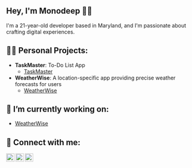 ## Hey, I'm Monodeep 👋🏽

I'm a 21-year-old developer based in Maryland, and I'm passionate about crafting digital experiences.
  
<h2>👨‍💻 Personal Projects:</h2>

- **TaskMaster**: To-Do List App</b>
  - [TaskMaster](https://github.com/mchahal7/To-Do-List.git)
- **WeatherWise**: A location-specific app providing precise weather forecasts for users</b>
  - [WeatherWise](https://github.com/mchahal7/WeatherWise.git)
 
<h2> 🔭 I’m currently working on:</h2>

  - [WeatherWise](https://github.com/mchahal7/WeatherWise.git)

  
<h2> 🤳 Connect with me:</h2>

[<img align="left" alt="JoshMadakor | Twitter" width="22px" src="https://cdn.jsdelivr.net/npm/simple-icons@v3/icons/twitter.svg" />][twitter]
[<img align="left" alt="JoshMadakor | LinkedIn" width="22px" src="https://cdn.jsdelivr.net/npm/simple-icons@v3/icons/linkedin.svg" />][linkedin]
[<img align="left" alt="JoshMadakor | Instagram" width="22px" src="https://cdn.jsdelivr.net/npm/simple-icons@v3/icons/instagram.svg" />][instagram]

[twitter]: https://twitter.com/mchahal_7
[instagram]: https://www.instagram.com/mchahal_7/
[linkedin]: https://www.linkedin.com/in/monodeep-chahal-871355290/


<!--
**joshmadakor1/joshmadakor1** is a ✨ _special_ ✨ repository because its `README.md` (this file) appears on your GitHub profile.

Here are some ideas to get you started:

- 🔭 I’m currently working on ...
- 🌱 I’m currently learning ...
- 👯 I’m looking to collaborate on ...
- 🤔 I’m looking for help with ...
- 💬 Ask me about ...
- 📫 How to reach me: ...
- 😄 Pronouns: ...
- ⚡ Fun fact: ...
-->
